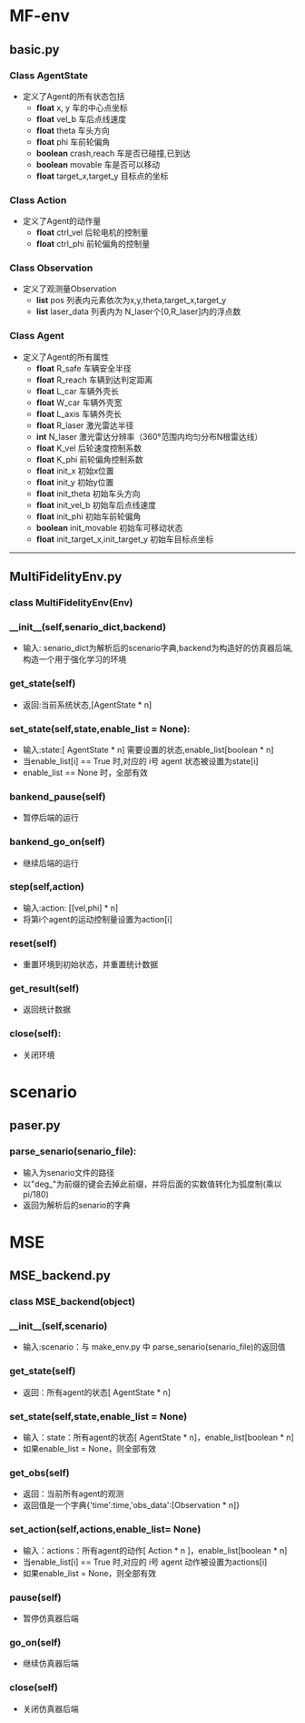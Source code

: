 # MF-env

## basic.py
### Class AgentState
* 定义了Agent的所有状态包括
  * __float__ x, y 车的中心点坐标
  * __float__ vel_b 车后点线速度
  * __float__ theta 车头方向
  * __float__ phi 车前轮偏角
  * __boolean__ crash,reach 车是否已碰撞,已到达
  * __boolean__ movable 车是否可以移动
  * __float__ target_x,target_y 目标点的坐标

### Class Action
* 定义了Agent的动作量
  * __float__ ctrl_vel 后轮电机的控制量
  * __float__ ctrl_phi 前轮偏角的控制量
### Class Observation
* 定义了观测量Observation
  * __list__ pos 列表内元素依次为x,y,theta,target_x,target_y 
  * __list__ laser_data 列表内为 N_laser个\[0,R_laser\]内的浮点数
### Class Agent
* 定义了Agent的所有属性
  * __float__ R_safe 车辆安全半径
  * __float__ R_reach 车辆到达判定距离
  * __float__ L_car   车辆外壳长
  * __float__ W_car   车辆外壳宽
  * __float__ L_axis  车辆外壳长
  * __float__ R_laser 激光雷达半径
  * __int__ N_laser 激光雷达分辨率（360°范围内均匀分布N根雷达线）
  * __float__ K_vel 后轮速度控制系数
  * __float__ K_phi 前轮偏角控制系数     
  * __float__ init_x 初始x位置 
  * __float__ init_y 初始y位置
  * __float__ init_theta 初始车头方向
  * __float__ init_vel_b 初始车后点线速度
  * __float__ init_phi   初始车前轮偏角
  * __boolean__ init_movable 初始车可移动状态
  * __float__ init_target_x,init_target_y 初始车目标点坐标
******

## MultiFidelityEnv.py
### class MultiFidelityEnv(Env)
### \_\_init__(self,senario_dict,backend)
* 输入: senario_dict为解析后的scenario字典,backend为构造好的仿真器后端,构造一个用于强化学习的环境
### get_state(self)
* 返回:当前系统状态,\[AgentState * n\]
### set_state(self,state,enable_list = None):
* 输入:state:\[ AgentState * n\] 需要设置的状态,enable_list\[boolean * n\]
* 当enable_list[i] == True 时,对应的 i号 agent 状态被设置为state\[i\]
* enable_list == None 时，全部有效
### bankend_pause(self)
* 暂停后端的运行
### bankend_go_on(self)
* 继续后端的运行
### step(self,action)
* 输入:action: \[\[vel,phi\] * n\]
* 将第i个agent的运动控制量设置为action\[i\]
### reset(self)
* 重置环境到初始状态，并重置统计数据
### get_result(self)
* 返回统计数据
### close(self):
* 关闭环境

# scenario

## paser.py
### parse_senario(senario_file):
* 输入为senario文件的路径
* 以"deg_"为前缀的键会去掉此前缀，并将后面的实数值转化为弧度制(乘以pi/180)
* 返回为解析后的senario的字典



# MSE

## MSE_backend.py
### class MSE_backend(object)
### \_\_init__(self,scenario)
* 输入:scenario：与 make_env.py 中 parse_senario(senario_file)的返回值
### get_state(self)
* 返回：所有agent的状态\[ AgentState * n\]
### set_state(self,state,enable_list = None)
* 输入：state：所有agent的状态\[ AgentState * n\]，enable_list\[boolean * n\] 
* 如果enable_list = None，则全部有效
### get_obs(self)
* 返回：当前所有agent的观测
* 返回值是一个字典{'time':time,'obs_data':\[Observation * n\]}
### set_action(self,actions,enable_list= None)
* 输入：actions：所有agent的动作\[ Action * n \]，enable_list\[boolean * n\]
* 当enable_list[i] == True 时,对应的 i号 agent 动作被设置为actions\[i\]
* 如果enable_list = None，则全部有效
### pause(self)
* 暂停仿真器后端
### go_on(self)
* 继续仿真器后端
### close(self)
* 关闭仿真器后端